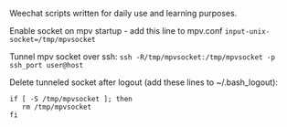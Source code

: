 Weechat scripts written for daily use and learning purposes.
 
Enable socket on mpv startup - add this line to mpv.conf
`input-unix-socket=/tmp/mpvsocket` 

Tunnel mpv socket over ssh:
`ssh -R/tmp/mpvsocket:/tmp/mpvsocket -p ssh_port user@host`
 
Delete tunneled socket after logout (add these lines to ~/.bash_logout):
```
if [ -S /tmp/mpvsocket ]; then
   rm /tmp/mpvsocket
fi
```
